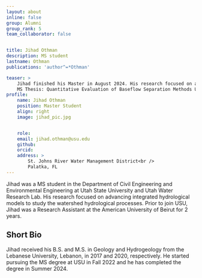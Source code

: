 ```yaml
---
layout: about
inline: false
group: Alumni
group_rank: 5
team_collaborator: false


title: Jihad Othman
description: MS student
lastname: Othman
publications: 'author^=*Othman'

teaser: >
    Jihad finished his Master in August 2024. His research focused on advancing integrated hydrological models to study the watershed hydrological processes.<br />
    MS Thesis: Quantitative Evaluation of Baseflow Separation Methods Using an Integrated Hydrologic Model: A Case Study in a Snow-Dominated Watershed
profile:
    name: Jihad Othman
    position: Master Student 
    align: right
    image: jihad_pic.jpg


    role: 
    email: jihad.othman@usu.edu
    github: 
    orcid: 
    address: >
        St. Johns River Water Management District<br />
        Palatka, FL
---
```


Jihad was a MS student in the Department of Civil Engineering and Environmental Engineering at Utah State University and Utah Water Research Lab. His research focused on advancing integrated hydrological models to study the watershed hydrological processes. Prior to join USU, Jihad was a Research Assistant at the American University of Beirut for 2 years. 

## Short Bio

Jihad received his B.S. and M.S. in Geology and Hydrogeology from the Lebanese University, Lebanon, in 2017 and 2020, respectively. He started pursuing the MS degree at USU in Fall 2022 and he has completed the degree in Summer 2024. 

